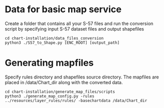 # Data for basic map service

Create a folder that contains all your S-57 files and run the conversion script by specifying 
input S-57 dataset files and output shapefiles

```
cd chart-installation/data_files_conversion
python3 ./S57_to_Shape.py [ENC_ROOT] [output_path]
```

# Generating mapfiles

Specify rules directory and shapefiles source directory.  The mapfiles are placed in /data/Chart_dir along with the converted data.

```
cd chart-installation/generate_map_files/scripts
python3 ./generate_map_config.py -rules ../resources/layer_rules/rules/ -basechartdata /data/Chart_dir
```
